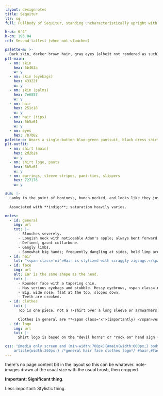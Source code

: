 ```yaml
---
layout: designnotes
title: Sequitur
ltr: sq
full: Fullbody of Sequitur, standing uncharacteristically upright with a crooked smile. Their hands are held low but stiff, with a slight bend back at the elbow.

h-us: 6'4"
h-cm: 193.04
rel: Second-tallest (when not slouched)

palette-m: >-
  Dark skin, darker brown hair, gray eyes (albeit not rendered as such). Hair is a long, messy wave, and dyed at the tips (appears gray, very faded).
plt-main:
  - nm: skin
    hex: 5b463a
    w: y
  - nm: skin (eyebags)
    hex: 43322f
    w: y
  - nm: skin (palms)
    hex: 7e6857
    w: y
  - nm: hair
    hex: 251c18
    w: y
  - nm: hair (tips)
    hex: 5b5a61
    w: y
  - nm: eyes
    hex: 787b82
palette-o: Wears a single-button blue-green pantsuit, black dress shirt, dark blue tie, and shoes that match the suit.
plt-outfit:
  - nm: shirt (main)
    hex: 2d2b2a
    w: y
  - nm: shirt logo, pants
    hex: 5b5a61
    w: y
  - nm: earrings, sleeve stripes, pant-ties, slippers
    hex: 727176
    w: y

sum: |-
  Lanky to the point of boniness, hunch-necked, and looks like they just rolled out of bed. Slouches for days [albeit not shown in reference for height clarity]. Striped sleeves and faded hair tips used to be brighter. Pajama pants and slippers all the way down.
  
  Associated with **indigo**; saturation heavily varies.

notes:
  - id: general
    img: url
    txt: |-
      - Slouches severely.
      - Longish neck with noticeable Adam's apple; always bent forward to some degree, even when standing upright.
      - Defined, gaunt collarbone.
      - Gangly limbs.
      - Somewhat big hands; frequently dangling at sides, held limp around torso, or absently picking teeth.
  - id: hair
    txt: "<span class='ni'>Hair is stylized with scraggly zigzags.</span> **<span class='x'>Important: </span>Bangs cover their right eye.**"
  - id: face
    img: url
    alt: Ear is the same shape as the head.
    txt: |-
      - Rounder face with a tapering chin.
      - Has serious eyebags and stubble. Messy eyebrows, <span class='ni'>which match how I draw the rest of the eye. They *have* an eye color but, because of this stylization, it's not discernible.</span>
      - Big, wide nose; flat at the top, slopes down.
      - Teeth are crooked.
  - id: clothes
    txt: |-
      Top is one piece, not a T-shirt over a long sleeve or armwarmers. <span class='ni'><span class='x'>Some trivia: It's</span>Riffed loosely from the ’90s--2000s-inspired look of 100 gecs, specifically from the [<i>1000 Gecs</i> album](https://en.wikipedia.org/wiki/1000_Gecs).</span> Sleeve stripes are thin; count doesn't matter.
      
      Clothes in general are **<span class='x'>(importantly) </span>very worn**; shirt neck is is wide for lack of elasticity, logo is faded. Pajama-sweatpants are frumpy. Small wonder the slippers stay on.
  - id: logo
    img: url
    txt: |-
      Shirt logo is based on the "devil horns" or "rock on" hand sign (🤘), a gas mask, and (more loosely, initially by coincidence*) a rabbit. (Also see [concept brainstorming](../../../gallery/roundups/2021-06) and [solo art](../../../gallery/teef); both designs are outdated but get the idea across.)

css: "@media only screen and (min-width:700px){#main{width:600px;} body{width:1370px;} #sum{width:45.65rem;} details{width:49rem;} main{padding-right:5px;}
	article{width:360px;} /*general hair face clothes logo*/ #hair,#face,#logo{margin-left:370px;} #clothes{margin-top:505px;} #face{margin-top:85px;} #face img{margin-top:.5em;} #logo img{float:left; width:25%; margin:.5em 1em 0 0; padding-bottom:3em;} #logo{margin-top:595px;} #logo p{margin:.5em 0;}}"
---
```

there's no page.content bit in the layout so this can be whatever. note-images drawn at the usual size with the usual brush, then cropped

**<span class='x'>Important: </span>Significant thing.**

<span class='ni'><span class='x'>Less important: </span>Stylistic thing.</span>